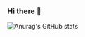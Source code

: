 ### Hi there 👋


![Anurag's GitHub stats](https://github-readme-stats.vercel.app/api?username=OrxanMemmedeli&show_icons=true&theme=tokyonight) 
